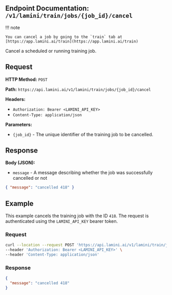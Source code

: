 ## Endpoint Documentation: `/v1/lamini/train/jobs/{job_id}/cancel`

!!! note

    You can cancel a job by going to the `train` tab at [https://app.lamini.ai/train](https://app.lamini.ai/train)

Cancel a scheduled or running training job.

## Request

**HTTP Method:** `POST`

**Path:** `https://api.lamini.ai/v1/lamini/train/jobs/{job_id}/cancel`

**Headers:**

- `Authorization: Bearer <LAMINI_API_KEY>`
- `Content-Type: application/json`

**Parameters:**

- `{job_id}` - The unique identifier of the training job to be cancelled.

## Response

**Body (JSON):**

- `message` - A message describing whether the job was successfully cancelled or not

```json
{ "message": "cancelled 418" }
```

## Example

This example cancels the training job with the ID `418`. The request is authenticated using the `LAMINI_API_KEY` bearer token.

### Request

```bash
curl --location --request POST 'https://api.lamini.ai/v1/lamini/train/jobs/418/cancel' \
--header 'Authorization: Bearer <LAMINI_API_KEY>' \
--header 'Content-Type: application/json'
```

### Response

```json
{
  "message": "cancelled 418"
}
```
